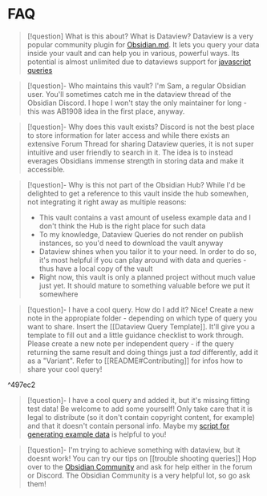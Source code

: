 # FAQ


> [!question] What is this about? What is Dataview?
> Dataview is a very popular community plugin for [Obsidian.md](https://obsidian.md/). It lets you query your data inside your vault and can help you in various, powerful ways. Its potential is almost unlimited due to dataviews support for [javascript queries](https://blacksmithgu.github.io/obsidian-dataview/api/intro/)


> [!question]- Who maintains this vault?
> I'm Sam, a regular Obsidian user. You'll sometimes catch me in the dataview thread of the Obsidian Discord. I hope I won't stay the only maintainer for long - this was AB1908 idea in the first place, anyway.

> [!question]- Why does this vault exists?
> Discord is not the best place to store information for later access and while there exists an extensive Forum Thread for sharing Dataview queries, it is not super intuitive and user friendly to search in it. The idea is to instead everages Obsidians immense strength in storing data and make it accessible.

> [!question]- Why is this not part of the Obsidian Hub?
> While I'd be delighted to get a reference to this vault inside the hub somewhen, not integrating it right away as multiple reasons:
> - This vault contains a vast amount of useless example data and I don't think the Hub is the right place for such data
> - To my knowledge, Dataview Queries do not render on publish instances, so you'd need to download the vault anyway
> - Dataview shines when you tailor it to your need. In order to do so, it's most helpful if you can play around with data and queries - thus have a local copy of the vault
> - Right now, this vault is only a planned project without much value just yet. It should mature to something valuable before we put it somewhere

> [!question]- I have a cool query. How do I add it?
> Nice! Create a new note in the appropiate folder - depending on which type of query you want to share. Insert the [[Dataview Query Template]]. It'll give you a template to fill out and a little guidance checklist to work through. Please create a new note per independent query - if the query returning the same result and doing things just a _tad_ differently, add it as a "Variant". Refer to [[README#Contributing]] for infos how to share your cool query! 

^497ec2

> [!question]- I have a cool query and added it, but it's missing fitting test data!
> Be welcome to add some yourself! Only take care that it is legal to distribute (so it don't contain copyright content, for example) and that it doesn't contain personal info. 
> Maybe my [script for generating example data](https://github.com/s-blu/obsidian_things/tree/main/example_data) is helpful to you!

> [!question]- I'm trying to achieve something with dataview, but it doesnt work!
> You can try our tips on [[trouble shooting queries]] Hop over to the [Obsidian Community](https://obsidian.md/community) and ask for help either in the forum or Discord. The Obsidian Community is a very helpful lot, so go ask them!